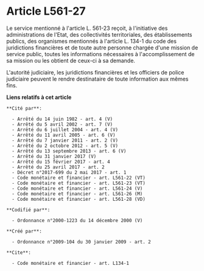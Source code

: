 # Article L561-27

Le service mentionné à l'article L. 561-23 reçoit, à l'initiative des administrations de l'Etat, des collectivités
territoriales, des établissements publics, des organismes mentionnés à l'article L. 134-1 du code des juridictions
financières et de toute autre personne chargée d'une mission de service public, toutes les informations nécessaires à
l'accomplissement de sa mission ou les obtient de ceux-ci à sa demande.

L'autorité judiciaire, les juridictions financières et les officiers de police judiciaire peuvent le rendre destinataire de
toute information aux mêmes fins.

**Liens relatifs à cet article**

	**Cité par**:

	  - Arrêté du 14 juin 1982 - art. 4 (V)
	  - Arrêté du 5 avril 2002 - art. 7 (V)
	  - Arrêté du 6 juillet 2004 - art. 4 (V)
	  - Arrêté du 11 avril 2005 - art. 6 (V)
	  - Arrêté du 7 janvier 2011 - art. 2 (V)
	  - Arrêté du 2 octobre 2012 - art. 5 (V)
	  - Arrêté du 13 septembre 2013 - art. 6 (V)
	  - Arrêté du 31 janvier 2017 (V)
	  - Arrêté du 15 février 2017 - art. 4
	  - Arrêté du 25 avril 2017 - art. 2
	  - Décret n°2017-699 du 2 mai 2017 - art. 1
	  - Code monétaire et financier - art. L561-22 (VT)
	  - Code monétaire et financier - art. L561-23 (VT)
	  - Code monétaire et financier - art. L561-24 (V)
	  - Code monétaire et financier - art. L561-26 (M)
	  - Code monétaire et financier - art. L561-28 (VD)

	**Codifié par**:

	  - Ordonnance n°2000-1223 du 14 décembre 2000 (V)

	**Créé par**:

	  - Ordonnance n°2009-104 du 30 janvier 2009 - art. 2

	**Cite**:

	  - Code monétaire et financier - art. L134-1
